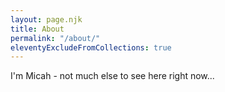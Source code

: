 ```yaml
---
layout: page.njk
title: About
permalink: "/about/"
eleventyExcludeFromCollections: true
---
```


I'm Micah - not much else to see here right now...
